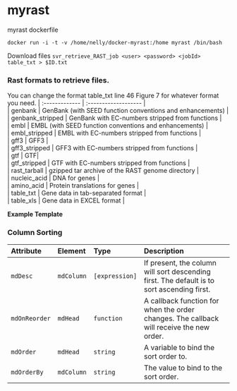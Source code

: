 # myrast
myrast dockerfile 

`docker run -i -t -v /home/nelly/docker-myrast:/home myrast /bin/bash`

Download files
`svr_retrieve_RAST_job <user> <password> <jobId> table_txt > $ID.txt`


### Rast formats to retrieve files.
You can change the format table_txt line 46 Figure 7 for whatever format you need.
| :------------- | :------------------- |  
| genbank            | GenBank (with SEED function conventions and enhancements) |  
| genbank_stripped        | GenBank with EC-numbers stripped from functions |  
| embl                    | EMBL (with SEED function conventions and enhancements) |  
| embl_stripped           | EMBL with EC-numbers stripped from functions |  
| gff3                    | GFF3 |  
| gff3_stripped           | GFF3 with EC-numbers stripped from functions |  
| gtf                     | GTF|  
| gtf_stripped            | GTF with EC-numbers stripped from functions |  
| rast_tarball            | gzipped tar archive of the RAST genome directory |  
| nucleic_acid            | DNA for genes |  
| amino_acid              | Protein translations for genes |  
| table_txt               | Gene data in tab-separated format |  
| table_xls               | Gene data in EXCEL format |   

**Example Template**
### Column Sorting

| Attribute      | Element    | Type           | Description |
| :------------- | :--------- | :------------- | :---------- |
| `mdDesc`       | `mdColumn` | `[expression]` | If present, the column will sort descending first. The default is to sort ascending first. |
| `mdOnReorder`  | `mdHead`   | `function`     | A callback function for when the order changes. The callback will receive the new order. |
| `mdOrder`      | `mdHead`   | `string`       | A variable to bind the sort order to. |
| `mdOrderBy`    | `mdColumn` | `string`       | The value to bind to the sort order. |

